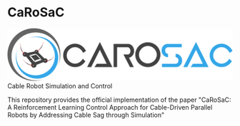 # CaRoSaC
![CaRoSaC Framework Logo](./figures/carosac_logo.svg)
Cable Robot Simulation and Control


This repository provides the official implementation of the paper "CaRoSaC: A Reinforcement Learning Control Approach for Cable-Driven Parallel Robots by Addressing Cable Sag through Simulation"
